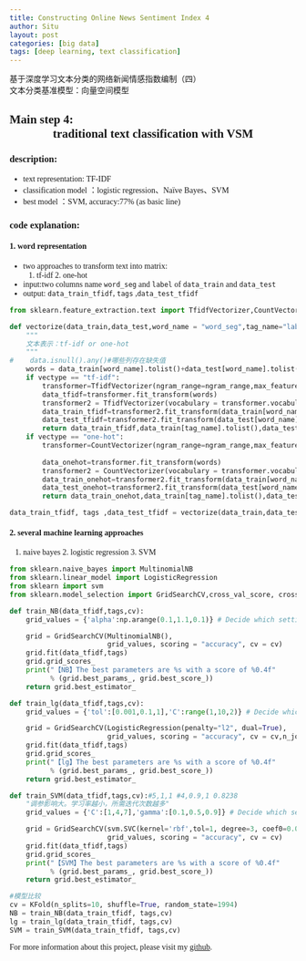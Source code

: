 ```yaml
---
title: Constructing Online News Sentiment Index 4
author: Situ
layout: post
categories: [big data]
tags: [deep learning, text classification]
---
```


<font face="仿宋" >基于深度学习文本分类的网络新闻情感指数编制（四）<br>文本分类基准模型：向量空间模型</font>
<style>
    body {font-family: "华文中宋"}
</style>

## Main step 4:<center>traditional text classification with VSM</center>
### description:
- text representation: TF-IDF
- classification model ：logistic regression、Naïve Bayes、SVM
- best model ：SVM, accuracy:77% (as basic line)

### code explanation:

#### 1. word representation
- two approaches to transform text into matrix:
    1. tf-idf 2. one-hot
- input:two columns name ```word_seg``` and ```label``` of  ```data_train``` and ```data_test```
- output: ```data_train_tfidf```, ```tags``` ,```data_test_tfidf```

```python
from sklearn.feature_extraction.text import TfidfVectorizer,CountVectorizer

def vectorize(data_train,data_test,word_name = "word_seg",tag_name="label",vectype = "tf-idf",ngram_range=(0,1),max_features=None,min_df=2):
    """
    文本表示：tf-idf or one-hot
    """
#    data.isnull().any()#哪些列存在缺失值
    words = data_train[word_name].tolist()+data_test[word_name].tolist()
    if vectype == "tf-idf":
        transformer=TfidfVectorizer(ngram_range=ngram_range,max_features=max_features,min_df=min_df)
        data_tfidf=transformer.fit_transform(words)
        transformer2 = TfidfVectorizer(vocabulary = transformer.vocabulary_)
        data_train_tfidf=transformer2.fit_transform(data_train[word_name])
        data_test_tfidf=transformer2.fit_transform(data_test[word_name])          
        return data_train_tfidf,data_train[tag_name].tolist(),data_test_tfidf
    if vectype == "one-hot":
        transformer=CountVectorizer(ngram_range=ngram_range,max_features=max_features,min_df=min_df)
         
        data_onehot=transformer.fit_transform(words)
        transformer2 = CountVectorizer(vocabulary = transformer.vocabulary_)
        data_train_onehot=transformer2.fit_transform(data_train[word_name])
        data_test_onehot=transformer2.fit_transform(data_test[word_name])           
        return data_train_onehot,data_train[tag_name].tolist(),data_test_onehot

data_train_tfidf, tags ,data_test_tfidf = vectorize(data_train,data_test,word_name = "word_seg",tag_name="label",vectype = "tf-idf",ngram_range=(0,1),max_features=None,min_df=1)
```

#### 2. several machine learning approaches
1. naive bayes 2. logistic regression 3. SVM

```python
from sklearn.naive_bayes import MultinomialNB
from sklearn.linear_model import LogisticRegression  
from sklearn import svm
from sklearn.model_selection import GridSearchCV,cross_val_score, cross_val_predict,KFold

def train_NB(data_tfidf,tags,cv):
    grid_values = {'alpha':np.arange(0.1,1.1,0.1)} # Decide which settings you want for the grid search. 

    grid = GridSearchCV(MultinomialNB(), 
                        grid_values, scoring = "accuracy", cv = cv) 
    grid.fit(data_tfidf,tags) 
    grid.grid_scores_
    print("【NB】The best parameters are %s with a score of %0.4f"
          % (grid.best_params_, grid.best_score_))
    return grid.best_estimator_

def train_lg(data_tfidf,tags,cv):
    grid_values = {'tol':[0.001,0.1,1],'C':range(1,10,2)} # Decide which settings you want for the grid search. 

    grid = GridSearchCV(LogisticRegression(penalty="l2", dual=True), 
                        grid_values, scoring = "accuracy", cv = cv,n_jobs=7) 
    grid.fit(data_tfidf,tags) 
    grid.grid_scores_
    print("【lg】The best parameters are %s with a score of %0.4f"
          % (grid.best_params_, grid.best_score_))
    return grid.best_estimator_

def train_SVM(data_tfidf,tags,cv):#5,1,1 #4,0.9,1 0.8238
    "调参影响大。学习率越小，所需迭代次数越多"
    grid_values = {'C':[1,4,7],'gamma':[0.1,0.5,0.9]} # Decide which settings you want for the grid search. 

    grid = GridSearchCV(svm.SVC(kernel='rbf',tol=1, degree=3, coef0=0.0, shrinking=True, probability=False),
                        grid_values, scoring = "accuracy", cv = cv) 
    grid.fit(data_tfidf,tags) 
    grid.grid_scores_
    print("【SVM】The best parameters are %s with a score of %0.4f"
          % (grid.best_params_, grid.best_score_))
    return grid.best_estimator_

#模型比较
cv = KFold(n_splits=10, shuffle=True, random_state=1994)
NB = train_NB(data_train_tfidf, tags,cv)
lg = train_lg(data_train_tfidf, tags,cv)
SVM = train_SVM(data_train_tfidf, tags,cv)
```

For more information about this project, please visit my [github](https://github.com/Snowing-ST/Construction-and-Application-of-Online-News-Sentiment-Index).
